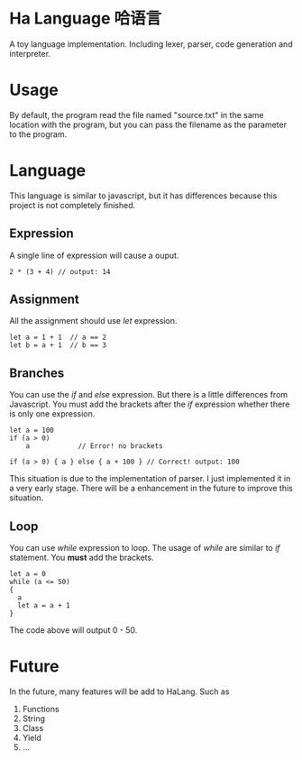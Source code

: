 # Ha Language 哈语言
A toy language implementation. Including lexer, parser, code generation and interpreter.



# Usage

By default, the program read the file named "source.txt" in the same location with the program, but you can pass the filename as the parameter to the program.



# Language

This language is similar to javascript, but it has differences because this project is not completely finished.

## Expression

A single line of expression will cause a ouput.

```
2 * (3 + 4) // output: 14
```

## Assignment

All the assignment should use *let* expression.

```
let a = 1 + 1  // a == 2
let b = a + 1  // b == 3
```

## Branches

You can use the *if* and *else* expression. But there is a little differences from Javascript. You must add the brackets after the *if* expression whether there is only one expression.

```
let a = 100
if (a > 0)
	a            // Error! no brackets
	
if (a > 0) { a } else { a + 100 } // Correct! output: 100
```

This situation is due to the implementation of parser. I just implemented it in a very early stage. There will be a enhancement in the future to improve this situation.

## Loop

You can use *while* expression to loop. The usage of *while* are similar to *if* statement. You **must** add the brackets.

```
let a = 0
while (a <= 50)
{
  a
  let a = a + 1
}
```

The code above will output 0 - 50.

# Future

In the future, many features will be add to HaLang. Such as

1. Functions
2. String
3. Class
4. Yield
5. ...